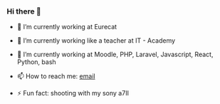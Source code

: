 ### Hi there 👋

- 🔭 I’m currently working at Eurecat
- 🌱 I’m currently working like a teacher at IT - Academy 
- 🌱 I’m currently working at Moodle, PHP, Laravel, Javascript, React, Python, bash

- 📫 How to reach me: [email](@mailto:juancarlo.castillo20@gmail.com)
- ⚡ Fun fact: shooting with my sony a7II



<!--
**JCsomeShots/JCsomeShots** is a ✨ _special_ ✨ repository because its `README.md` (this file) appears on your GitHub profile.

Here are some ideas to get you started:

- 🔭 I’m currently working on ...
- 🌱 I’m currently learning ...
- 👯 I’m looking to collaborate on ...
- 🤔 I’m looking for help with ...
- 💬 Ask me about ...
- 📫 How to reach me: ...
- 😄 Pronouns: ...
- ⚡ Fun fact: ...
-->
